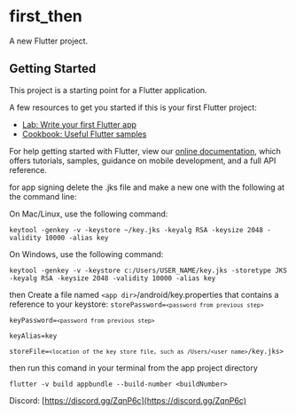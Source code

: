 # first_then

A new Flutter project.

## Getting Started

This project is a starting point for a Flutter application.

A few resources to get you started if this is your first Flutter project:

- [Lab: Write your first Flutter app](https://flutter.dev/docs/get-started/codelab)
- [Cookbook: Useful Flutter samples](https://flutter.dev/docs/cookbook)

For help getting started with Flutter, view our
[online documentation](https://flutter.dev/docs), which offers tutorials,
samples, guidance on mobile development, and a full API reference.

for app signing delete the .jks file and make a new one with the following at the command line:

On Mac/Linux, use the following command:

```keytool -genkey -v -keystore ~/key.jks -keyalg RSA -keysize 2048 -validity 10000 -alias key```

On Windows, use the following command:

```keytool -genkey -v -keystore c:/Users/USER_NAME/key.jks -storetype JKS -keyalg RSA -keysize 2048 -validity 10000 -alias key```

then Create a file named ```<app dir>```/android/key.properties that contains a reference to your keystore:
<code>storePassword=`<password from previous step>`
<br>keyPassword=`<password from previous step>`
<br>keyAlias=key
<br>storeFile=`<location of the key store file, such as /Users/<user name>`/key.jks></code>

then run this comand in your terminal from the app project directory

```flutter -v build appbundle --build-number <buildNumber>```

Discord: [https://discord.gg/ZqnP6c](https://discord.gg/ZqnP6c)